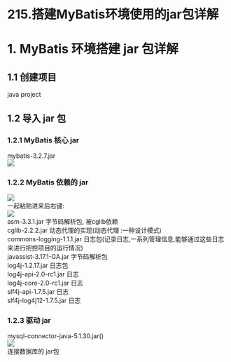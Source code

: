 # 215.搭建MyBatis环境使用的jar包详解

<a name="0842bc3e"></a>
# 1. MyBatis 环境搭建 jar 包详解
<a name="0c25ca11"></a>
## 1.1 创建项目
java project
<a name="9a962fea"></a>
## 1.2 导入 jar 包
<a name="7c78a655"></a>
### 1.2.1 MyBatis 核心 jar
mybatis-3.2.7.jar<br />![](https://cdn.nlark.com/yuque/0/2019/png/349894/1561450928582-4f75bd1d-35b5-4eb8-9172-0fa6f69a0bd3.png#align=left&display=inline&height=507&originHeight=338&originWidth=477&status=done&width=716)
<a name="cb0f52e4"></a>
### 1.2.2 MyBatis 依赖的 jar
![](https://cdn.nlark.com/yuque/0/2019/png/349894/1561450928673-0e8f8e8c-b742-4cf3-80f9-724221813212.png#align=left&display=inline&height=465&originHeight=410&originWidth=521&status=done&width=591)<br />一起粘贴进来后右键:<br />![](https://cdn.nlark.com/yuque/0/2019/png/349894/1561450928763-cfb340e6-456c-4b9a-b17b-a87ef93f60ca.png#align=left&display=inline&height=375&originHeight=458&originWidth=840&status=done&width=688)<br />asm-3.3.1.jar 字节码解析包, 被cglib依赖<br />cglib-2.2.2.jar 动态代理的实现(动态代理 :一种设计模式)<br />commons-logging-1.1.1.jar 日志包(记录日志,一系列管理信息,能够通过这些日志来进行把控项目的运行情况)<br />javassist-3.17.1-GA.jar 字节码解析包<br />log4j-1.2.17.jar 日志包<br />log4j-api-2.0-rc1.jar 日志<br />log4j-core-2.0-rc1.jar 日志<br />slf4j-api-1.7.5.jar 日志<br />slf4j-log4j12-1.7.5.jar 日志
<a name="fa9a3517"></a>
### 1.2.3 驱动 jar
mysql-connector-java-5.1.30.jar()<br />![](https://cdn.nlark.com/yuque/0/2019/png/349894/1561450928841-aef1710c-5907-46c0-a44a-eb7caf2ffeda.png#align=left&display=inline&height=390&originHeight=260&originWidth=492&status=done&width=738)<br />连接数据库的 jar包
